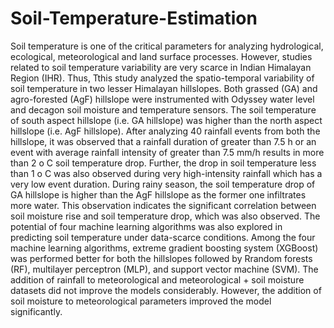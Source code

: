 # Soil-Temperature-Estimation
Soil temperature is one of the critical parameters for analyzing hydrological, ecological,
meteorological and land surface processes. However, studies related to soil temperature
variability are very scarce in Indian Himalayan Region (IHR). Thus, Tthis study analyzed the
spatio-temporal variability of soil temperature in two lesser Himalayan hillslopes. Both
grassed (GA) and agro-forested (AgF) hillslope were instrumented with Odyssey water level
and decagon soil moisture and temperature sensors. The soil temperature of south aspect
hillslope (i.e. GA hillslope) was higher than the north aspect hillslope (i.e. AgF hillslope).
After analyzing 40 rainfall events from both the hillslope, it was observed that a rainfall
duration of greater than 7.5 h or an event with average rainfall intensity of greater than 7.5
mm/h results in more than 2 o C soil temperature drop. Further, the drop in soil temperature
less than 1 o C was also observed during very high-intensity rainfall which has a very low
event duration. During rainy season, the soil temperature drop of GA hillslope is higher than
the AgF hillslope as the former one infiltrates more water. This observation indicates the
significant correlation between soil moisture rise and soil temperature drop, which was also
observed. The potential of four machine learning algorithms was also explored in predicting
soil temperature under data-scarce conditions. Among the four machine learning algorithms,
extreme gradient boosting system (XGBoost) was performed better for both the hillslopes
followed by Rrandom forests (RF), multilayer perceptron (MLP), and support vector machine
(SVM). The addition of rainfall to meteorological and meteorological + soil moisture datasets
did not improve the models considerably. However, the addition of soil moisture to
meteorological parameters improved the model significantly.
